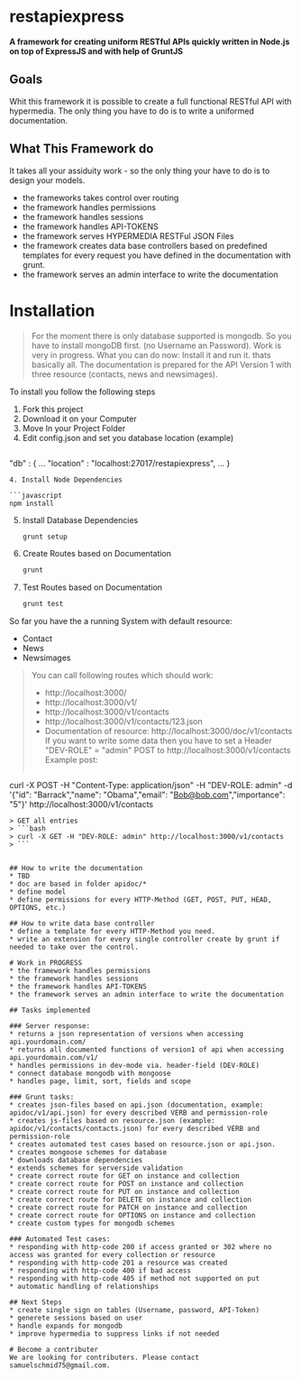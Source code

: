 restapiexpress
=
**A framework for creating uniform RESTful APIs quickly written in Node.js on top of ExpressJS and with help of GruntJS**

Goals
-
Whit this framework it is possible to create a full functional RESTful API with hypermedia.
The only thing you have to do is to write a uniformed documentation.

What This Framework do
-
It takes all your assiduity work - so the only thing your have to do is to design your models.
* the frameworks takes control over routing
* the framework handles permissions
* the framework handles sessions
* the framework handles API-TOKENS
* the framework serves HYPERMEDIA RESTFul JSON Files
* the framework creates data base controllers based on predefined templates for every request you have defined in the documentation with grunt.
* the framework serves an admin interface to write the documentation

# Installation

> For the moment there is only database supported is mongodb. So you have to install mongoDB first. (no Username an Password). Work is very in progress. What you can do now: Install it and run it. thats basically all. The documentation is prepared for the API Version 1 with three resource (contacts, news and newsimages).

To install you follow the following steps

1. Fork this project 
2. Download it on your Computer
3. Move In your Project Folder
4. Edit config.json and set you database location (example)
   ```json
"db" : {
        ...
        "location" : "localhost:27017/restapiexpress",
        ...
    }
        
   ```
4. Install Node Dependencies

   ```javascript
   npm install
   ```
5. Install Database Dependencies

   ```javascript
   grunt setup
   ```
6. Create Routes based on Documentation 

   ```javascript
   grunt 
   ```
7. Test Routes based on Documentation 

   ```javascript
   grunt test
   ```

So far you have the a running System with default resource:
* Contact
* News
* Newsimages

> You can call following routes which should work:
> * http://localhost:3000/
> * http://localhost:3000/v1/
> * http://localhost:3000/v1/contacts
> * http://localhost:3000/v1/contacts/123.json
> * Documentation of resource: http://localhost:3000/doc/v1/contacts
> If you want to write some data then you have to set a Header "DEV-ROLE" = "admin"
> POST to http://localhost:3000/v1/contacts
> Example
> post:
> ```bash
curl -X POST -H "Content-Type: application/json" -H "DEV-ROLE: admin" -d '{"id": "Barrack","name": "Obama","email": "Bob@bob.com","importance": "5"}' http://localhost:3000/v1/contacts
```
> GET all entries
> ```bash
> curl -X GET -H "DEV-ROLE: admin" http://localhost:3000/v1/contacts
> ```


## How to write the documentation
* TBD
* doc are based in folder apidoc/*
* define model
* define permissions for every HTTP-Method (GET, POST, PUT, HEAD, OPTIONS, etc.)

## How to write data base controller
* define a template for every HTTP-Method you need.
* write an extension for every single controller create by grunt if needed to take over the control.

# Work in PROGRESS
* the framework handles permissions
* the framework handles sessions
* the framework handles API-TOKENS
* the framework serves an admin interface to write the documentation

## Tasks implemented

### Server response:
* returns a json representation of versions when accessing api.yourdomain.com/
* returns all documented functions of version1 of api when accessing api.yourdomain.com/v1/
* handles permissions in dev-mode via. header-field (DEV-ROLE)
* connect database mongodb with mongoose
* handles page, limit, sort, fields and scope

### Grunt tasks:
* creates json-files based on api.json (documentation, example: apidoc/v1/api.json) for every described VERB and permission-role
* creates js-files based on resource.json (example: apidoc/v1/contacts/contacts.json) for every described VERB and permission-role
* creates automated test cases based on resource.json or api.json.
* creates mongoose schemes for database
* downloads database dependencies
* extends schemes for serverside validation
* create correct route for GET on instance and collection
* create correct route for POST on instance and collection
* create correct route for PUT on instance and collection
* create correct route for DELETE on instance and collection
* create correct route for PATCH on instance and collection
* create correct route for OPTIONS on instance and collection
* create custom types for mongodb schemes

### Automated Test cases:
* responding with http-code 200 if access granted or 302 where no access was granted for every collection or resource
* responding with http-code 201 a resource was created
* responding with http-code 400 if bad access
* responding with http-code 405 if method not supported on put
* automatic handling of relationships

## Next Steps
* create single sign on tables (Username, password, API-Token)
* generete sessions based on user
* handle expands for mongodb
* improve hypermedia to suppress links if not needed

# Become a contributer
We are looking for contributers. Please contact samuelschmid75@gmail.com.
